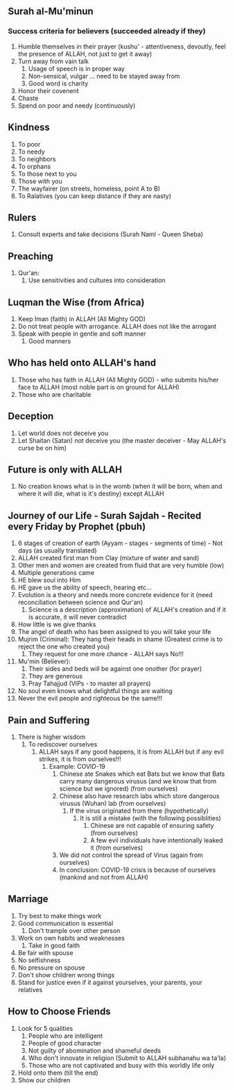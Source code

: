 ## Surah al-Mu'minun ##
### Success criteria for believers (succeeded already if they) ###
1. Humble themselves in their prayer (kushu' - attentiveness, devoutly, feel the presence of ALLAH, not just to get it away)
2. Turn away from vain talk
	1. Usage of speech is in proper way
	2. Non-sensical, vulgar ... need to be stayed away from
	3. Good word is charity
3. Honor their covenent
4. Chaste
5. Spend on poor and needy (continuously)

## Kindness ##
1. To poor
2. To needy
3. To neighbors
4. To orphans
5. To those next to you
6. Those with you
7. The wayfairer (on streets, homeless, point A to B)
8. To Ralatives (you can keep distance if they are nasty)

## Rulers ##
1. Consult experts and take decisions (Surah Naml - Queen Sheba)

## Preaching ##
1. Qur'an: 
	1. Use sensitivities and cultures into consideration

## Luqman the Wise (from Africa) ##
1. Keep Iman (faith) in ALLAH (All Mighty GOD)
2. Do not treat people with arrogance. ALLAH does not like the arrogant
3. Speak with people in gentle and soft manner
	1. Good manners

## Who has held onto ALLAH's hand ##
1. Those who has faith in ALLAH (All Mighty GOD) - who submits his/her face to ALLAH (most noble part is on ground for ALLAH)
2. Those who are charitable

## Deception ##
1. Let world does not deceive you
2. Let Shaitan (Satan) not deceive you (the master deceiver - May ALLAH's curse be on him)

## Future is only with ALLAH ##
1. No creation knows what is in the womb (when it will be born, when and where it will die, what is it's destiny) except ALLAH

## Journey of our Life - Surah Sajdah - Recited every Friday by Prophet (pbuh) ##
1. 6 stages of creation of earth (Ayyam - stages - segments of time) - Not days (as usually translated)
2. ALLAH created first man from Clay (mixture of water and sand)
3. Other men and women are created from fluid that are very humble (low)
4. Multiple generations came
5. HE blew soul into Him
6. HE gave us the ability of speech, hearing etc...
7. Evolution is a theory and needs more concrete evidence for it (need reconciliation between science and Qur'an)
	1. Science is a description (approximation) of ALLAH's creation and if it is accurate, it will never contradict 
8. How little is we give thanks
9. The angel of death who has been assigned to you will take your life
10. Mujrim (Criminal): They hang their heads in shame (Greatest crime is to reject the one who created you)
	1. They request for one more chance - ALLAH says No!!!
11. Mu'min (Believer):
	1. Their sides and beds will be against one onother (for prayer)
	2. They are generous
	3. Pray Tahajjud (VIPs - to master all prayers)
12. No soul even knows what delightful things are waiting
13. Never the evil people and righteous be the same!!!

## Pain and Suffering ##
1. There is higher wisdom
	1. To rediscover ourselves
		1. ALLAH says if any good happens, it is from ALLAH but if any evil strikes, it is from ourselves!!!
			1. Example: COVID-19
				1. Chinese ate Snakes which eat Bats but we know that Bats carry many dangerous virusus (and we know that from science but we ignored) (from ourselves)
				2. Chinese also have research labs which store dangerous virusus (Wuhan) lab (from ourselves)
					1. If the virus originated from there (hypothetically)
						1. It is still a mistake (with the following possiblities)
							1. Chinese are not capable of ensuring safety (from ourselves)
							2. A few evil individuals have intentionally leaked it (from ourselves)
				3. We did not control the spread of Virus (again from ourselves)
				4. In conclusion: COVID-19 crisis is because of ourselves (mankind and not from ALLAH)

## Marriage ##
1. Try best to make things work
2. Good communication is essential
	1. Don't trample over other person
3. Work on own habits and weaknesses
	1. Take in good faith
4. Be fair with spouse
5. No selfishness
6. No pressure on spouse
7. Don't show children wrong things
8. Stand for justice even if it against yourselves, your parents, your relatives

## How to Choose Friends ##
1. Look for 5 qualities
	1. People who are intelligent
	2. People of good character
	3. Not guilty of abomination and shameful deeds
	4. Who don't innovate in religion (Submit to ALLAH subhanahu wa ta'la)
	5. Those who are not captivated and busy with this worldly life only
2. Hold onto them (till the end)
3. Show our children
